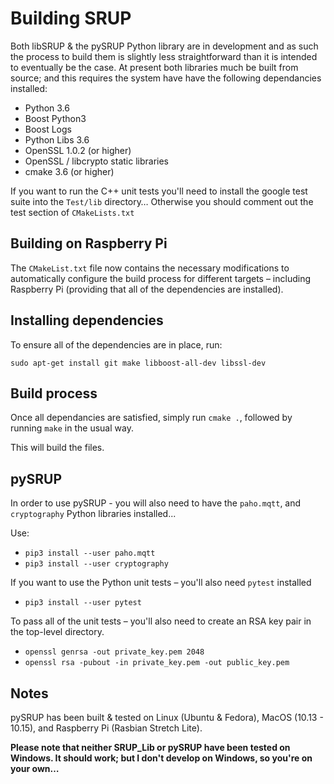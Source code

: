 # Building SRUP

Both libSRUP & the pySRUP Python library are in development and as such the process to build them is slightly less straightforward than it is intended to eventually be the case. At present both libraries much be built from source; and this requires the system have have the following dependancies installed:

* Python 3.6
* Boost Python3
* Boost Logs
* Python Libs 3.6
* OpenSSL 1.0.2 (or higher)
* OpenSSL / libcrypto static libraries
* cmake 3.6 (or higher)


If you want to run the C++ unit tests you'll need to install the google test suite into the `Test/lib` directory…  Otherwise you should comment out the test section of `CMakeLists.txt`

## Building on Raspberry Pi

The `CMakeList.txt` file now contains the necessary modifications to automatically configure the build process for different targets – including Raspberry Pi (providing that all of the dependencies are installed).

## Installing dependencies

To ensure all of the dependencies are in place, run:

`sudo apt-get install git make libboost-all-dev libssl-dev`


## Build process

Once all dependancies are satisfied, simply run `cmake .`, followed by running `make` in the usual way.

This will build the files.

## pySRUP

In order to use pySRUP - you will also need to have the `paho.mqtt`, and `cryptography` Python libraries installed...

Use:

* `pip3 install --user paho.mqtt` 
* `pip3 install --user cryptography`

If you want to use the Python unit tests – you'll also need `pytest` installed

* `pip3 install --user pytest`

To pass all of the unit tests – you'll also need to create an RSA key pair in the top-level directory.

* `openssl genrsa -out private_key.pem 2048`
* `openssl rsa -pubout -in private_key.pem -out public_key.pem`

## Notes

pySRUP has been built & tested on Linux (Ubuntu & Fedora), MacOS (10.13 - 10.15), and Raspberry Pi (Rasbian Stretch Lite).

**Please note that neither SRUP_Lib or pySRUP have been tested on Windows. It should work; but I don't develop on Windows, so you're on your own…**

